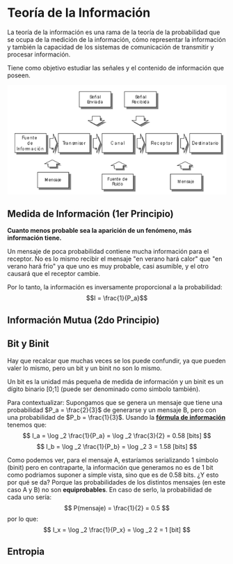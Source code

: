 # Teoría de la Información

La teoría de la información es una rama de la teoría de la probabilidad que se ocupa de la medición de la información, cómo representar la información y también la capacidad de los sistemas de comunicación de transmitir y procesar información.

Tiene como objetivo estudiar las señales y el contenido de información que poseen.

![teoria_de_la_informacion_diagrama](../assets/teoria_de_la_informacion_diagrama.png)

## Medida de Información (1er Principio)

**Cuanto menos probable sea la aparición de un fenómeno, más información tiene.**

Un mensaje de poca probabilidad contiene mucha información para el receptor. No es lo mismo recibir el mensaje "en verano hará calor" que "en verano hará frio" ya que uno es muy probable, casi asumible, y el otro causará que el receptor cambie.

Por lo tanto, la información es inversamente proporcional a la probabilidad: $$I = \frac{1}{P_a}$$

## Información Mutua (2do Principio)

## Bit y Binit

Hay que recalcar que muchas veces se los puede confundir, ya que pueden valer lo mismo, pero un bit y un binit no son lo mismo.

Un bit es la unidad más pequeña de medida de información y un binit es un dígito binario [0;1] (puede ser denominado como simbolo también).

Para contextualizar: Supongamos que se genera un mensaje que tiene una probabilidad $P_a = \frac{2}{3}$ de generarse y un mensaje B, pero con una probabilidad de $P_b = \frac{1}{3}$. Usando la **[fórmula de información]()** tenemos que:
$$ I_a = \log _2 \frac{1}{P_a} = \log _2 \frac{3}{2} = 0.58 [bits] $$
$$ I_b = \log _2 \frac{1}{P_b} = \log _2 3 = 1.58 [bits] $$

Como podemos ver, para el mensaje A, estaríamos serializando 1 símbolo (binit) pero en contraparte, la información que generamos no es de 1 bit como podriamos suponer a simple vista, sino que es de 0.58 bits. ¿Y esto por qué se da? Porque las probabilidades de los distintos mensajes (en este caso A y B) no son **equiprobables**. En caso de serlo, la probabilidad de cada uno sería:
$$ P(mensaje) = \frac{1}{2} = 0.5 $$ por lo que:
$$ I_x = \log _2 \frac{1}{P_x} = \log _2 2 = 1 [bit] $$

## Entropia

